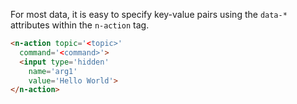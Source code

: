 
For most data, it is easy to specify key-value pairs using the `data-*` attributes within the `n-action` tag.

```html
<n-action topic='<topic>'
  command='<command>'>
  <input type='hidden'
    name='arg1'
    value='Hello World'>
</n-action>
```
